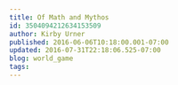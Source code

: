 ```yaml
---
title: Of Math and Mythos
id: 3504094212634153509
author: Kirby Urner
published: 2016-06-06T10:18:00.001-07:00
updated: 2016-07-31T22:18:06.525-07:00
blog: world_game
tags: 
---
```


